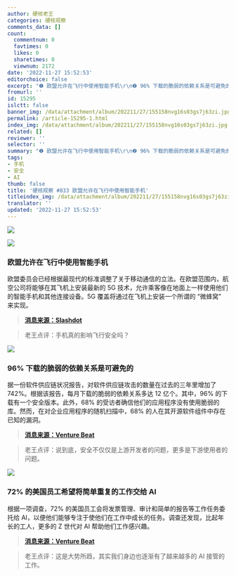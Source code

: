 ```yaml
---
author: 硬核老王
categories: 硬核观察
comments_data: []
count:
  commentnum: 0
  favtimes: 0
  likes: 0
  sharetimes: 0
  viewnum: 2172
date: '2022-11-27 15:52:53'
editorchoice: false
excerpt: "❶ 欧盟允许在飞行中使用智能手机\r\n❷ 96% 下载的脆弱的依赖关系是可避免的\r\n❸ 72% 的美国员工希望将简单重复的工作交给 AI"
fromurl: ''
id: 15295
islctt: false
banner_img: /data/attachment/album/202211/27/155158nvg16s03gs7j63zi.jpg
permalink: /article-15295-1.html
index_img: /data/attachment/album/202211/27/155158nvg16s03gs7j63zi.jpg
related: []
reviewer: ''
selector: ''
summary: "❶ 欧盟允许在飞行中使用智能手机\r\n❷ 96% 下载的脆弱的依赖关系是可避免的\r\n❸ 72% 的美国员工希望将简单重复的工作交给 AI"
tags:
- 手机
- 安全
- AI
thumb: false
title: '硬核观察 #833 欧盟允许在飞行中使用智能手机'
titleindex_img: /data/attachment/album/202211/27/155158nvg16s03gs7j63zi.jpg
translator: ''
updated: '2022-11-27 15:52:53'
---
```


![](/data/attachment/album/202211/27/155158nvg16s03gs7j63zi.jpg)


![](/data/attachment/album/202211/27/155207r6mkcdjnwjswwd16.jpg)


### 欧盟允许在飞行中使用智能手机


欧盟委员会已经根据最现代的标准调整了关于移动通信的立法。在欧盟范围内，航空公司将能够在其飞机上安装最新的 5G 技术，允许乘客像在地面上一样使用他们的智能手机和其他连接设备。5G 覆盖将通过在飞机上安装一个所谓的 “微蜂窝” 来实现。



> 
> **[消息来源：Slashdot](https://mobile.slashdot.org/story/22/11/25/1450204/eu-allows-smartphones-during-flights)**
> 
> 
> 



> 
> 老王点评：手机真的影响飞行安全吗？
> 
> 
> 


![](/data/attachment/album/202211/27/155222fq4aajwjw7dvtrft.jpg)


### 96% 下载的脆弱的依赖关系是可避免的


据一份软件供应链状况报告，对软件供应链攻击的数量在过去的三年里增加了 742%。根据该报告，每月下载的脆弱的依赖关系多达 12 亿个。其中，96% 的下载有一个安全版本。此外，68% 的受访者确信他们的应用程序没有使用脆弱的库。然而，在对企业应用程序的随机扫描中，68% 的人在其开源软件组件中存在已知的漏洞。



> 
> **[消息来源：Venture Beat](https://venturebeat.com/security/report-96-of-vulnerable-open-source-downloads-are-avoidable/)**
> 
> 
> 



> 
> 老王点评：说到底，安全不仅仅是上游开发者的问题，更多是下游使用者的问题。
> 
> 
> 


![](/data/attachment/album/202211/27/155233r9j6alol9rkprtao.jpg)


### 72% 的美国员工希望将简单重复的工作交给 AI


根据一项调查，72% 的美国员工会将发票管理、审计和简单的报告等工作任务委托给 AI，以便他们能够专注于使他们在工作中成长的任务。调查还发现，比起年长的工人，更多的 Z 世代对 AI 帮助他们工作感兴趣。



> 
> **[消息来源：Venture Beat](https://venturebeat.com/ai/72-of-u-s-workers-want-to-delegate-mundane-tasks-to-ai/)**
> 
> 
> 



> 
> 老王点评：这是大势所趋，其实我们身边也逐渐有了越来越多的 AI 接管的工作。
> 
> 
>